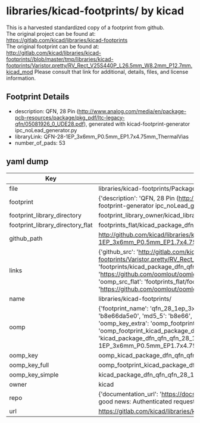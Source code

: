 # libraries/kicad-footprints/ by kicad  
This is a harvested standardized copy of a footprint from github.  
The original project can be found at:  
https://gitlab.com/kicad/libraries/kicad-footprints  
The original footprint can be found at:
http://gitlab.com/kicad/libraries/kicad-footprints//blob/master/tmp/libraries/kicad-footprints/Varistor.pretty/RV_Rect_V25S440P_L26.5mm_W8.2mm_P12.7mm.kicad_mod
Please consult that link for additional, details, files, and license information.  
## Footprint Details
* description: QFN, 28 Pin (http://www.analog.com/media/en/package-pcb-resources/package/pkg_pdf/ltc-legacy-qfn/05081926_0_UDE28.pdf), generated with kicad-footprint-generator ipc_noLead_generator.py  
* libraryLink: QFN-28-1EP_3x6mm_P0.5mm_EP1.7x4.75mm_ThermalVias  
* number_of_pads: 53  
## yaml dump  
| Key | Value |  
| --- | --- |  
| file | libraries/kicad-footprints/Package_DFN_QFN.pretty/QFN-28-1EP_3x6mm_P0.5mm_EP1.7x4.75mm_ThermalVias.kicad_mod |  
| footprint | {'description': 'QFN, 28 Pin (http://www.analog.com/media/en/package-pcb-resources/package/pkg_pdf/ltc-legacy-qfn/05081926_0_UDE28.pdf), generated with kicad-footprint-generator ipc_noLead_generator.py', 'libraryLink': 'QFN-28-1EP_3x6mm_P0.5mm_EP1.7x4.75mm_ThermalVias', 'number_of_pads': 53} |  
| footprint_library_directory | footprint_library_owner/kicad_libraries/kicad-footprints/ |  
| footprint_library_directory_flat | footprints_flat/kicad_package_dfn_qfn_qfn_28_1ep_3x6mm_p0_5mm_ep1_7x4_75mm_thermalvias/working |  
| github_path | http://github.com/kicad/libraries/kicad-footprints//blob/master/tmp/libraries/kicad-footprints/Package_DFN_QFN.pretty/QFN-28-1EP_3x6mm_P0.5mm_EP1.7x4.75mm_ThermalVias.kicad_mod |  
| links | {'github_src': 'http://gitlab.com/kicad/libraries/kicad-footprints//blob/master/tmp/libraries/kicad-footprints/Varistor.pretty/RV_Rect_V25S440P_L26.5mm_W8.2mm_P12.7mm.kicad_mod', 'github_src_repo': 'https://gitlab.com/kicad/libraries/kicad-footprints', 'oomp_bot': 'footprints/kicad_package_dfn_qfn_qfn_28_1ep_3x6mm_p0_5mm_ep1_7x4_75mm_thermalvias/working', 'oomp_bot_github': 'https://github.com/oomlout/oomlout_oomp_footprint_bot/tree/main/footprints/kicad_package_dfn_qfn_qfn_28_1ep_3x6mm_p0_5mm_ep1_7x4_75mm_thermalvias/working', 'oomp_src_flat': 'footprints_flat/footprints_flat/kicad_package_dfn_qfn_qfn_28_1ep_3x6mm_p0_5mm_ep1_7x4_75mm_thermalvias/working', 'oomp_src_flat_github': 'https://github.com/oomlout/oomlout_oomp_footprint_src/tree/main/footprints_flat/kicad_package_dfn_qfn_qfn_28_1ep_3x6mm_p0_5mm_ep1_7x4_75mm_thermalvias/working'} |  
| name | libraries/kicad-footprints/ |  
| oomp | {'footprint_name': 'qfn_28_1ep_3x6mm_p0_5mm_ep1_7x4_75mm_thermalvias', 'library_name': 'package_dfn_qfn', 'md5': 'b8e66da5e065459bdef11f1bb72e94c5', 'md5_10': 'b8e66da5e0', 'md5_5': 'b8e66', 'md5_6': 'b8e66d', 'oomp_key': 'oomp_kicad_package_dfn_qfn_qfn_28_1ep_3x6mm_p0_5mm_ep1_7x4_75mm_thermalvias', 'oomp_key_extra': 'oomp_footprint_kicad_package_dfn_qfn_qfn_28_1ep_3x6mm_p0_5mm_ep1_7x4_75mm_thermalvias', 'oomp_key_full': 'oomp_footprint_kicad_package_dfn_qfn_qfn_28_1ep_3x6mm_p0_5mm_ep1_7x4_75mm_thermalvias_b8e66d', 'oomp_key_simple': 'kicad_package_dfn_qfn_qfn_28_1ep_3x6mm_p0_5mm_ep1_7x4_75mm_thermalvias', 'original_filename': 'libraries/kicad-footprints/Package_DFN_QFN.pretty/QFN-28-1EP_3x6mm_P0.5mm_EP1.7x4.75mm_ThermalVias.kicad_mod', 'owner_name': 'kicad'} |  
| oomp_key | oomp_kicad_package_dfn_qfn_qfn_28_1ep_3x6mm_p0_5mm_ep1_7x4_75mm_thermalvias |  
| oomp_key_full | oomp_footprint_kicad_package_dfn_qfn_qfn_28_1ep_3x6mm_p0_5mm_ep1_7x4_75mm_thermalvias |  
| oomp_key_simple | kicad_package_dfn_qfn_qfn_28_1ep_3x6mm_p0_5mm_ep1_7x4_75mm_thermalvias |  
| owner | kicad |  
| repo | {'documentation_url': 'https://docs.github.com/rest/overview/resources-in-the-rest-api#rate-limiting', 'message': "API rate limit exceeded for 84.66.173.59. (But here's the good news: Authenticated requests get a higher rate limit. Check out the documentation for more details.)"} |  
| url | https://gitlab.com/kicad/libraries/kicad-footprints |  

